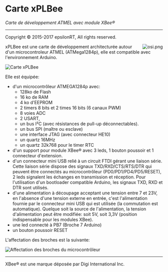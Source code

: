 # Carte xPLBee

*Carte de développement ATMEL avec module XBee®*

---
Copyright © 2015-2017 epsilonRT, All rights reserved.

<a href="http://www.cecill.info/licences/Licence_CeCILL_V2.1-en.html">
  <img src="https://raw.githubusercontent.com/epsilonrt/gxPL/master/doc/images/osi.png" alt="osi.png" align="right" valign="top">
</a>

xPLBee est une carte de développement architecturée autour d'un microcontroleur ATMEL (ATMega1284p), elle est compatible avec l'environnement Arduino.

[comment]: # (<img src="https://github.com/epsilonrt/xplbee/raw/master/doc/images/xplbee-board-3d.png" alt="xplbee-board-3d.png" align="center" valign="top">)

![Carte xPLBee](https://github.com/epsilonrt/xplbee/raw/master/doc/images/xplbee-board-3d.png)

Elle est équipée:

* d'un microcontrôleur ATMEGA1284p avec:  
    * 128ko de Flash  
    * 16 ko de RAM  
    * 4 ko d'EEPROM  
    * 2 timers 8 bits et 2 times 16 bits (6 canaux PWM)  
    * 8 voies ADC  
    * 2 USART,  
    * un bus I²C (avec résistances de pull-up déconnectables).  
    * un bus SPI (maître ou esclave)  
    * une interface JTAG (avec connecteur HE10)  
    * un quartz 16MHz  
    * un quartz 32k768 pour le timer RTC  
* d'un support pour module XBee® avec 3 leds, 1 bouton poussoir et 1 connecteur d'extension.  
* d'un connecteur mini USB relié à un circuit FTDI gérant une liaison série. Cette liaison série dispose des signaux TXD/RXD/CTS/RTS/DTR qui peuvent être connectés au microcontrôleur (PD0/PD1/PD4/PD5/RESET), 2 leds signalent les échanges en transmission et réception. Pour l'utilisation d'un bootloader compatible Arduino, les signaux TXD, RXD et DTR sont utilisés. 
* d'une alimentation à découpage acceptant une tension entre 7 et 23V, en l'absence d'une tension externe en entrée, c'est l'alimentation fournie par le connecteur mini USB qui est utilisée (la commutation est automatique). Quelque soit la source de l'alimentation, la tension d'alimentation peut être modifiée: soit 5V, soit 3,3V (position indispensable pour les modules XBee).  
* une led connecté à PB7 (Broche 7 Arduino)  
* un bouton poussoir RESET

L'affectation des broches est la suivante:

![Affectation des broches du microcontrôleur](https://github.com/epsilonrt/xplbee/raw/master/doc/images/atmega1284-pinout.png)

------

XBee® est une marque déposée par Digi International Inc.



